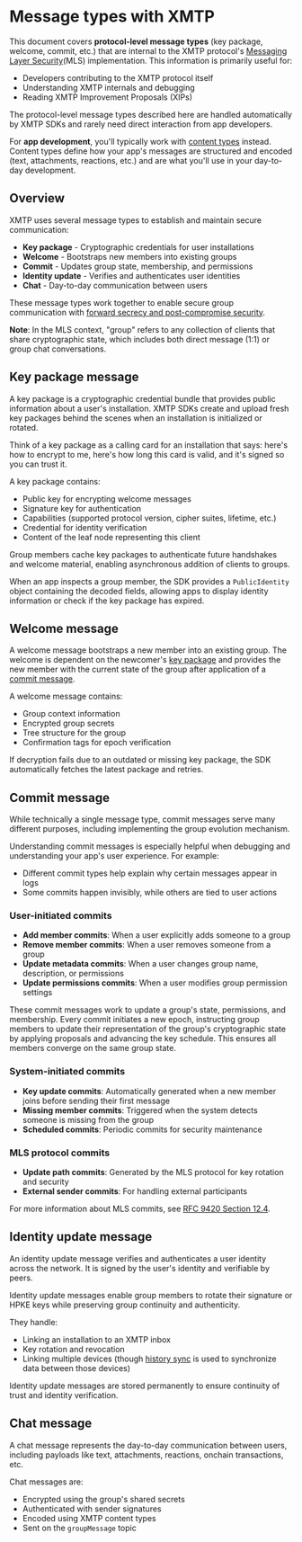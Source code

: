 # Message types with XMTP

This document covers **protocol-level message types** (key package, welcome, commit, etc.) that are internal to the XMTP protocol's [Messaging Layer Security](https://www.rfc-editor.org/rfc/rfc9420.html)(MLS) implementation. This information is primarily useful for:

- Developers contributing to the XMTP protocol itself
- Understanding XMTP internals and debugging
- Reading XMTP Improvement Proposals (XIPs)

The protocol-level message types described here are handled automatically by XMTP SDKs and rarely need direct interaction from app developers.

For **app development**, you'll typically work with [content types](/inboxes/content-types/content-types) instead. Content types define how your app's messages are structured and encoded (text, attachments, reactions, etc.) and are what you'll use in your day-to-day development.

## Overview

XMTP uses several message types to establish and maintain secure communication:

- **Key package** - Cryptographic credentials for user installations
- **Welcome** - Bootstraps new members into existing groups
- **Commit** - Updates group state, membership, and permissions
- **Identity update** - Verifies and authenticates user identities
- **Chat** - Day-to-day communication between users

These message types work together to enable secure group communication with [forward secrecy and post-compromise security](/protocol/security).

**Note**: In the MLS context, "group" refers to any collection of clients that share cryptographic state, which includes both direct message (1:1) or group chat conversations.

## Key package message

A key package is a cryptographic credential bundle that provides public information about a user's installation. XMTP SDKs create and upload fresh key packages behind the scenes when an installation is initialized or rotated.

Think of a key package as a calling card for an installation that says: here's how to encrypt to me, here's how long this card is valid, and it's signed so you can trust it.

A key package contains:
- Public key for encrypting welcome messages
- Signature key for authentication
- Capabilities (supported protocol version, cipher suites, lifetime, etc.)
- Credential for identity verification
- Content of the leaf node representing this client

Group members cache key packages to authenticate future handshakes and welcome material, enabling asynchronous addition of clients to groups.

When an app inspects a group member, the SDK provides a `PublicIdentity` object containing the decoded fields, allowing apps to display identity information or check if the key package has expired.

## Welcome message

A welcome message bootstraps a new member into an existing group. The welcome is dependent on the newcomer's [key package](#key-package-message) and provides the new member with the current state of the group after application of a [commit message](#commit-message).

A welcome message contains:
- Group context information
- Encrypted group secrets
- Tree structure for the group
- Confirmation tags for epoch verification

If decryption fails due to an outdated or missing key package, the SDK automatically fetches the latest package and retries.

## Commit message

While technically a single message type, commit messages serve many different purposes, including implementing the group evolution mechanism.

Understanding commit messages is especially helpful when debugging and understanding your app's user experience. For example:

- Different commit types help explain why certain messages appear in logs
- Some commits happen invisibly, while others are tied to user actions

### User-initiated commits

- **Add member commits**: When a user explicitly adds someone to a group
- **Remove member commits**: When a user removes someone from a group  
- **Update metadata commits**: When a user changes group name, description, or permissions
- **Update permissions commits**: When a user modifies group permission settings

These commit messages work to update a group's state, permissions, and membership. Every commit initiates a new epoch, instructing group members to update their representation of the group's cryptographic state by applying proposals and advancing the key schedule. This ensures all members converge on the same group state.

### System-initiated commits

- **Key update commits**: Automatically generated when a new member joins before sending their first message
- **Missing member commits**: Triggered when the system detects someone is missing from the group
- **Scheduled commits**: Periodic commits for security maintenance

### MLS protocol commits

- **Update path commits**: Generated by the MLS protocol for key rotation and security
- **External sender commits**: For handling external participants

For more information about MLS commits, see [RFC 9420 Section 12.4](https://www.rfc-editor.org/rfc/rfc9420.html#section-12.4).

## Identity update message

An identity update message verifies and authenticates a user identity across the network. It is signed by the user's identity and verifiable by peers.

Identity update messages enable group members to rotate their signature or HPKE keys while preserving group continuity and authenticity.

They handle:
- Linking an installation to an XMTP inbox
- Key rotation and revocation
- Linking multiple devices (though [history sync](/inboxes/history-sync) is used to synchronize data between those devices)

Identity update messages are stored permanently to ensure continuity of trust and identity verification.

## Chat message

A chat message represents the day-to-day communication between users, including payloads like text, attachments, reactions, onchain transactions, etc.

Chat messages are:
- Encrypted using the group's shared secrets
- Authenticated with sender signatures
- Encoded using XMTP content types
- Sent on the `groupMessage` topic
